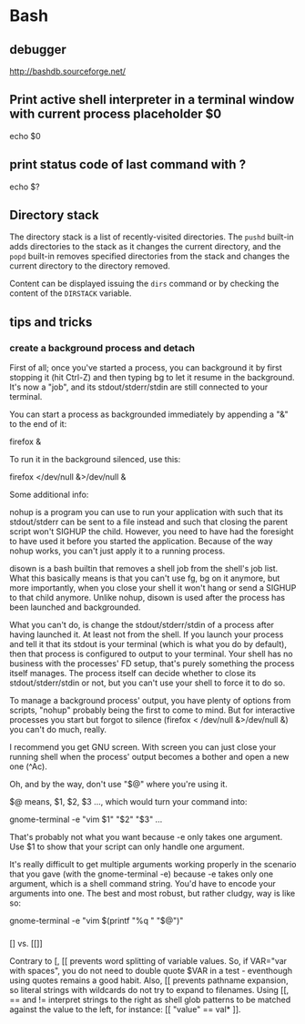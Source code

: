 # Bash

## debugger

http://bashdb.sourceforge.net/

## Print active shell interpreter in a terminal window with current process placeholder $0

echo $0

## print status code of last command with ?

echo $?

## Directory stack

The directory stack is a list of recently-visited directories. The `pushd` built-in adds directories to the stack as it changes the current directory, and the `popd` built-in removes specified directories from the stack and changes the current directory to the directory removed.

Content can be displayed issuing the `dirs` command or by checking the content of the `DIRSTACK` variable.


## tips and tricks

### create a background process and detach



First of all; once you've started a process, you can background it by first stopping it (hit Ctrl-Z) and then typing bg to let it resume in the background. It's now a "job", and its stdout/stderr/stdin are still connected to your terminal.

You can start a process as backgrounded immediately by appending a "&" to the end of it:

firefox &

To run it in the background silenced, use this:

firefox </dev/null &>/dev/null &

Some additional info:

nohup is a program you can use to run your application with such that its stdout/stderr can be sent to a file instead and such that closing the parent script won't SIGHUP the child. However, you need to have had the foresight to have used it before you started the application. Because of the way nohup works, you can't just apply it to a running process.

disown is a bash builtin that removes a shell job from the shell's job list. What this basically means is that you can't use fg, bg on it anymore, but more importantly, when you close your shell it won't hang or send a SIGHUP to that child anymore. Unlike nohup, disown is used after the process has been launched and backgrounded.

What you can't do, is change the stdout/stderr/stdin of a process after having launched it. At least not from the shell. If you launch your process and tell it that its stdout is your terminal (which is what you do by default), then that process is configured to output to your terminal. Your shell has no business with the processes' FD setup, that's purely something the process itself manages. The process itself can decide whether to close its stdout/stderr/stdin or not, but you can't use your shell to force it to do so.

To manage a background process' output, you have plenty of options from scripts, "nohup" probably being the first to come to mind. But for interactive processes you start but forgot to silence (firefox < /dev/null &>/dev/null &) you can't do much, really.

I recommend you get GNU screen. With screen you can just close your running shell when the process' output becomes a bother and open a new one (^Ac).

Oh, and by the way, don't use "$@" where you're using it.

$@ means, $1, $2, $3 ..., which would turn your command into:

gnome-terminal -e "vim $1" "$2" "$3" ...

That's probably not what you want because -e only takes one argument. Use $1 to show that your script can only handle one argument.

It's really difficult to get multiple arguments working properly in the scenario that you gave (with the gnome-terminal -e) because -e takes only one argument, which is a shell command string. You'd have to encode your arguments into one. The best and most robust, but rather cludgy, way is like so:

gnome-terminal -e "vim $(printf "%q " "$@")"

###
\[] vs. \[\[]]
 	

Contrary to \[, \[\[ prevents word splitting of variable values. So, if VAR="var with spaces", you do not need to double quote $VAR in a test - eventhough using quotes remains a good habit. Also, \[\[ prevents pathname expansion, so literal strings with wildcards do not try to expand to filenames. Using \[\[, == and != interpret strings to the right as shell glob patterns to be matched against the value to the left, for instance: \[\[ "value" == val* ]].

